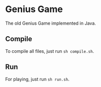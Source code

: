 # Genius Game
The old Genius Game implemented in Java.

## Compile
To compile all files, just run `sh compile.sh`.

## Run
For playing, just run `sh run.sh`.
